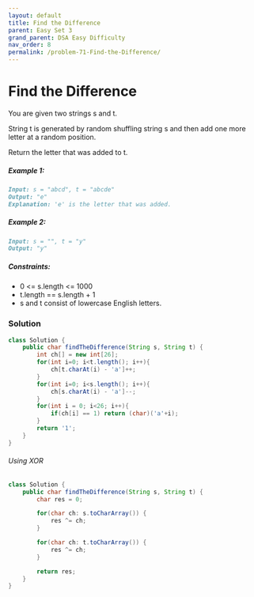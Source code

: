 ```yaml
---
layout: default
title: Find the Difference
parent: Easy Set 3
grand_parent: DSA Easy Difficulty
nav_order: 8
permalink: /problem-71-Find-the-Difference/
---
```

# Find the Difference
You are given two strings s and t.

String t is generated by random shuffling string s and then add one more letter at a random position.

Return the letter that was added to t.

##### Example 1:
```markdown
Input: s = "abcd", t = "abcde"
Output: "e"
Explanation: 'e' is the letter that was added.
```
##### Example 2:
```markdown
Input: s = "", t = "y"
Output: "y"
```
##### Constraints:
* 0 <= s.length <= 1000
* t.length == s.length + 1
* s and t consist of lowercase English letters.

### Solution
```java
class Solution {
    public char findTheDifference(String s, String t) {
        int ch[] = new int[26];
        for(int i=0; i<t.length(); i++){
            ch[t.charAt(i) - 'a']++;
        }
        for(int i=0; i<s.length(); i++){
            ch[s.charAt(i) - 'a']--;
        }
        for(int i = 0; i<26; i++){
            if(ch[i] == 1) return (char)('a'+i);
        }
        return '1';
    }
}
```
###### Using XOR
```java
class Solution {
    public char findTheDifference(String s, String t) {
        char res = 0;

        for(char ch: s.toCharArray()) {
            res ^= ch;
        }

        for(char ch: t.toCharArray()) {
            res ^= ch;
        }

        return res;
    }
}
```